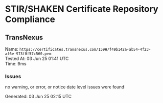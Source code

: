 # STIR/SHAKEN Certificate Repository Compliance

## TransNexus

Name: `https://certificates.transnexus.com/159H/f49b142a-ab54-4f23-af6e-973f0f57c560.pem`\
Tested At: 03 Jun 25 01:41 UTC\
Time: 9ms

### Issues

no warning, or error, or notice date level issues were found

Generated: 03 Jun 25 02:15 UTC
